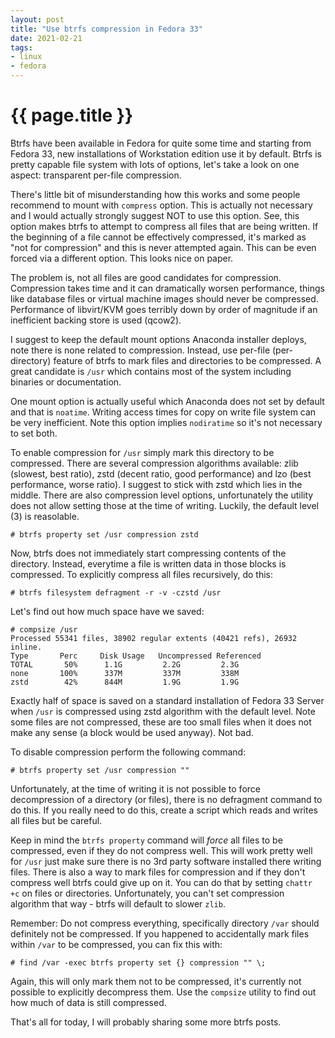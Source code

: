 ```yaml
---
layout: post
title: "Use btrfs compression in Fedora 33"
date: 2021-02-21
tags:
- linux
- fedora
---
```

{{ page.title }}
================

Btrfs have been available in Fedora for quite some time and starting from
Fedora 33, new installations of Workstation edition use it by default. Btrfs is
pretty capable file system with lots of options, let's take a look on one
aspect: transparent per-file compression.

There's little bit of misunderstanding how this works and some people recommend
to mount with `compress` option. This is actually not necessary and I would
actually strongly suggest NOT to use this option. See, this option makes btrfs
to attempt to compress all files that are being written. If the beginning of a
file cannot be effectively compressed, it's marked as "not for compression" and
this is never attempted again. This can be even forced via a different option.
This looks nice on paper.

The problem is, not all files are good candidates for compression. Compression
takes time and it can dramatically worsen performance, things like database
files or virtual machine images should never be compressed. Performance of
libvirt/KVM goes terribly down by order of magnitude if an inefficient backing
store is used (qcow2).

I suggest to keep the default mount options Anaconda installer deploys, note
there is none related to compression. Instead, use per-file (per-directory)
feature of btrfs to mark files and directories to be compressed. A great
candidate is `/usr` which contains most of the system including binaries or
documentation.

One mount option is actually useful which Anaconda does not set by default and
that is `noatime`. Writing access times for copy on write file system can be
very inefficient. Note this option implies `nodiratime` so it's not necessary
to set both.

To enable compression for `/usr` simply mark this directory to be compressed.
There are several compression algorithms available: zlib (slowest, best ratio),
zstd (decent ratio, good performance) and lzo (best performance, worse ratio).
I suggest to stick with zstd which lies in the middle. There are also
compression level options, unfortunately the utility does not allow setting
those at the time of writing. Luckily, the default level (3) is reasolable.

	# btrfs property set /usr compression zstd

Now, btrfs does not immediately start compressing contents of the directory.
Instead, everytime a file is written data in those blocks is compressed. To
explicitly compress all files recursively, do this:

	# btrfs filesystem defragment -r -v -czstd /usr

Let's find out how much space have we saved:

	# compsize /usr
	Processed 55341 files, 38902 regular extents (40421 refs), 26932 inline.
	Type       Perc     Disk Usage   Uncompressed Referenced  
	TOTAL       50%      1.1G         2.2G         2.3G       
	none       100%      337M         337M         338M       
	zstd        42%      844M         1.9G         1.9G  

Exactly half of space is saved on a standard installation of Fedora 33 Server
when `/usr` is compressed using zstd algorithm with the default level. Note
some files are not compressed, these are too small files when it does not make
any sense (a block would be used anyway). Not bad.

To disable compression perform the following command:

	# btrfs property set /usr compression ""

Unfortunately, at the time of writing it is not possible to force decompression
of a directory (or files), there is no defragment command to do this. If you
really need to do this, create a script which reads and writes all files but be
careful.

Keep in mind the `btrfs property` command will *force* all files to be
compressed, even if they do not compress well. This will work pretty well for
`/usr` just make sure there is no 3rd party software installed there writing
files. There is also a way to mark files for compression and if they don't
compress well btrfs could give up on it. You can do that by setting `chattr +c`
on files or directories.  Unfortunately, you can't set compression algorithm
that way - btrfs will default to slower `zlib`.

Remember: Do not compress everything, specifically directory `/var` should
definitely not be compressed. If you happened to accidentally mark files
within `/var` to be compressed, you can fix this with:

	# find /var -exec btrfs property set {} compression "" \;

Again, this will only mark them not to be compressed, it's currently not
possible to explicitly decompress them. Use the `compsize` utility to find out
how much of data is still compressed.

That's all for today, I will probably sharing some more btrfs posts.
